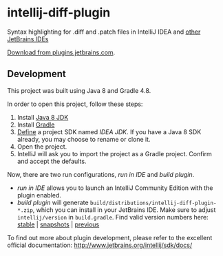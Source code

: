 # intellij-diff-plugin

Syntax highlighting for .diff and .patch files in IntelliJ IDEA and [other JetBrains IDEs](https://www.jetbrains.com/products.html)

[Download from plugins.jetbrains.com](https://plugins.jetbrains.com/plugin/11957-diff--patch-file-support).


## Development

This project was built using Java 8 and Gradle 4.8.

In order to open this project, follow these steps:

1. Install [Java 8 JDK](https://www.oracle.com/technetwork/java/javase/downloads/jdk8-downloads-2133151.html)
1. Install [Gradle](https://gradle.org/install/)
1. [Define](https://www.jetbrains.com/help/idea/sdk.html#define-sdk) a project SDK named *IDEA JDK*. If you have a Java 8 SDK already, you may choose to rename or clone it.
1. Open the project.
1. IntelliJ will ask you to import the project as a Gradle project. Confirm and accept the defaults.

Now, there are two run configurations, *run in IDE* and *build plugin*.

* *run in IDE* allows you to launch an IntelliJ Community Edition with the plugin enabled.
* *build plugin* will generate `build/distributions/intellij-diff-plugin-*.zip`, which you can install in your JetBrains IDE.
  Make sure to adjust `intellij/version` in `build.gradle`. Find valid version numbers here:
  [stable](https://www.jetbrains.com/intellij-repository/releases) | [snapshots](https://www.jetbrains.com/intellij-repository/snapshots/) | [previous](https://www.jetbrains.com/idea/download/previous.html)

To find out more about plugin development, please refer to the excellent official documentation:
http://www.jetbrains.org/intellij/sdk/docs/
